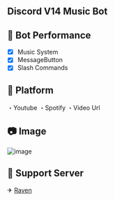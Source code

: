 ## Discord V14 Music Bot

## 📑 Bot Performance

- [x] Music System
- [x] MessageButton
- [x] Slash Commands

## 🔗 Platform

・Youtube
・Spotify
・Video Url

## 📷 Image
![image](https://user-images.githubusercontent.com/93944142/196050127-e3c09dd4-2f34-49c7-bbdf-c355ef11766e.png)

## 🚨 Support Server
✈ [Raven](https://discord.gg/altyapilar)

